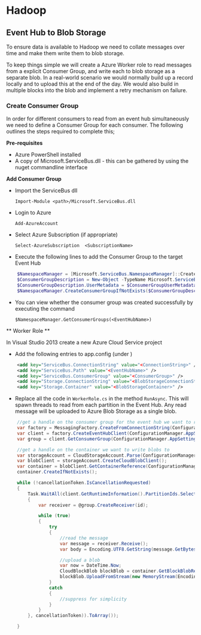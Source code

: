 # Hadoop #

## Event Hub to Blob Storage ##

To ensure data is available to Hadoop we need to collate messages over time and make them write them to blob storage.

To keep things simple we will create a Azure Worker role to read messages from a explicit Consumer Group, and write each to blob storage as a separate blob.  In a real-world scenario we would normally build up a record locally and to upload this at the end of the day.  We would also build in multiple blocks into the blob and implement a retry mechanism on failure.  

### Create Consumer Group ###

In order for different consumers to read from an event hub simultaneously we need to define a Consumer Group for each consumer.  The following outlines the steps required to complete this;

**Pre-requisites**

- Azure PowerShell installed
- A copy of Microsoft.ServiceBus.dll - this can be gathered by using the nuget commandline interface

**Add Consumer Group**

- Import the ServiceBus dll

	`Import-Module <path>/Microsoft.ServiceBus.dll`

- Login to Azure

	`Add-AzureAccount`

- Select Azure Subscription (if appropriate)

	`Select-AzureSubscription  <SubscriptionName>`
- Execute the following lines to add the Consumer Group to the target Event Hub

```powershell
	$NamespaceManager = [Microsoft.ServiceBus.NamespaceManager]::CreateFromConnectionString(<ConnectionString>);
	$ConsumerGroupDescription = New-Object -TypeName Microsoft.ServiceBus.Messaging.ConsumerGroupDescription -ArgumentList <EventHubName>, <ConsumerGroupName> 
	$ConsumerGroupDescription.UserMetadata = $ConsumerGroupUserMetadata 
	$NamespaceManager.CreateConsumerGroupIfNotExists($ConsumerGroupDescription);
``` 
- You can view whether the consumer group was created successfully by executing the command

	`$NamespaceManager.GetConsumerGroups(<EventHubName>)`

** Worker Role **

In Visual Studio 2013 create a new Azure Cloud Service project

- Add the following entries to app.config (under <appSettings>)

```xml
    <add key="ServiceBus.ConnectionString" value="<ConnectionString>" />
    <add key="ServiceBus.Path" value="<EventHubName>" />
    <add key="ServiceBus.ConsumerGroup" value="<ConsumerGroup>" />
    <add key="Storage.ConnectionString" value="<BlobStorageConnectionString>" />
    <add key="Storage.Container" value="<BlobStorageContainer>" />
```

- Replace all the code in `WorkerRole.cs` in the method `RunAsync`.  This will spawn threads to read from each partition in the Event Hub.  Any read message will be uploaded to Azure Blob Storage as a single blob.

```c#
    //get a handle on the consumer group for the event hub we want to read from
    var factory = MessagingFactory.CreateFromConnectionString(ConfigurationManager.AppSettings["ServiceBus.ConnectionString"] + ";TransportType=Amqp");
    var client = factory.CreateEventHubClient(ConfigurationManager.AppSettings["ServiceBus.Path"]);
    var group = client.GetConsumerGroup(ConfigurationManager.AppSettings["ServiceBus.ConsumerGroup"]);

    //get a handle on the container we want to write blobs to
    var storageAccount = CloudStorageAccount.Parse(ConfigurationManager.AppSettings["Storage.ConnectionString"]);
    var blobClient = storageAccount.CreateCloudBlobClient();
    var container = blobClient.GetContainerReference(ConfigurationManager.AppSettings["Storage.Container"]);
    container.CreateIfNotExists();

    while (!cancellationToken.IsCancellationRequested)
    {
        Task.WaitAll(client.GetRuntimeInformation().PartitionIds.Select(id => Task.Run(() =>
        {
            var receiver = @group.CreateReceiver(id);

            while (true)
            {
                try
                {
                    //read the message
                    var message = receiver.Receive();
                    var body = Encoding.UTF8.GetString(message.GetBytes());

                    //upload a blob
                    var now = DateTime.Now;
                    CloudBlockBlob blockBlob = container.GetBlockBlobReference(String.Format("{0}/{1}/{2}/message_{3}_{4}.log", now.Year, now.Month, now.Day, id, now.TimeOfDay));
                    blockBlob.UploadFromStream(new MemoryStream(Encoding.UTF8.GetBytes(body)));
                }
                catch
                {
                    //suppress for simplicity
                }
            }
        }, cancellationToken)).ToArray());

    }
 ```      
